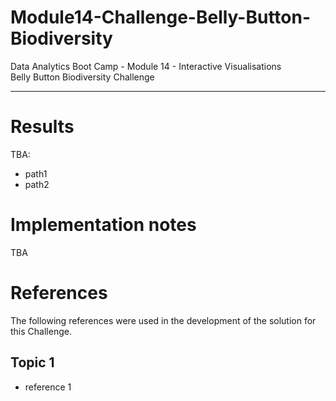 # Module14-Challenge-Belly-Button-Biodiversity

Data Analytics Boot Camp - Module 14 - Interactive Visualisations \
Belly Button Biodiversity Challenge

---

# Results

TBA:
- path1
- path2

# Implementation notes

TBA

# References

The following references were used in the development of the solution for this Challenge.

## Topic 1
- reference 1
